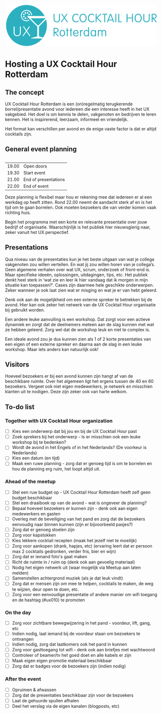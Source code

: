 <p align="center"><img src="/identity/ux_cocktail_hour_logo_text_v02.png" width=499 height=136 alt="UX Cocktail Hour Rotterdam logo"></p>

# Hosting a UX Cocktail Hour Rotterdam

## The concept
UX Cocktail Hour Rotterdam is een (on)regelmatig terugkerende borrel/presentatie avond voor iedereen die een interesse heeft in het UX vakgebied. Het doel is om kennis te delen, vakgenoten en bedrijven te leren kennen. Het is inspirerend, leerzaam, informeel en vriendelijk.

Het format kan verschillen per avond en de enige vaste factor is dat er altijd cocktails zijn.

## General event planning

<table align="left">
    <tr>
        <td align="left">19.00</td>
        <td align="left">Open doors</td>
    </tr>
    <tr>
        <td align="left">19.30</td>
        <td align="left">Start event</td>
    </tr>
      <tr>
        <td align="left">21.00</td>
        <td align="left">End of presentations</td>
    </tr>
      <tr>
        <td align="left">22.00</td>
        <td align="left">End of event</td>
    </tr>
</table>

Deze planning is flexibel maar hou er rekening mee dat iedereen er al een werkdag op heeft zitten. Rond 22.00 neemt de aandacht sterk af en is het tijd om te gaan borrelen. Ook moeten bezoekers die van verder komen vaak richting huis.

Begin het programma met een korte en relevante presentatie over jouw bedrijf of organisatie. Waarschijnlijk is het publiek hier nieuwsgierig naar, zeker vanuit het UX perspectief.

## Presentations
Qua niveau van de presentaties kun je het beste uitgaan van wat je collega vakgenoten zou willen vertellen. En wat jij zou willen horen van je collega’s. Geen algemene verhalen over wat UX, scrum, onderzoek of front-end is. Maar specifieke ideeën, oplossingen, uitdagingen, tips, etc.
Het publiek denkt heel sterk in ‘wat zie en leer ik hier vandaag dat ik morgen in mijn situatie kan toepassen?’. Cases zijn daarmee hele geschikte onderwerpen. Zeker wanneer je ook laat zien wat er misging en wat je er van hebt geleerd.

Denk ook aan de mogelijkheid om een externe spreker te betrekken bij de avond. Hier kan ook zeker het netwerk van de UX Cocktail Hour organisatie bij gebruikt worden.

Een andere leuke aanvulling is een workshop. Dat zorgt voor een actieve dynamiek en zorgt dat de deelnemers meteen aan de slag kunnen met wat ze hebben geleerd. Zorg wel dat de workshop leuk en niet te complex is.

Een ideale avond zou je dus kunnen zien als 1 of 2 korte presentaties van een eigen of een externe spreker en daarna aan de slag in een leuke workshop. Maar iets anders kan natuurlijk ook!

## Visitors
Hoeveel bezoekers er bij een avond kunnen zijn hangt af van de beschikbare ruimte. Over het algemeen ligt het ergens tussen de 40 en 60 bezoekers. Vergeet ook niet eigen medewerkers, je netwerk en misschien klanten uit te nodigen. Deze zijn zeker ook van harte welkom.

## To-do list

### Together with UX Cocktail Hour organization

- [ ] Kies een onderwerp dat bij jou en bij de UX Cocktail Hour past
- [ ] Zoek sprekers bij het onderwerp - Is er misschien ook een leuke workshop bij te bedenken?
- [ ] Wordt de avond in het Engels of in het Nederlands? (De voorkeur is Nederlands)
- [ ] Kies een datum (en tijd)
- [ ] Maak een ruwe planning - zorg dat er genoeg tijd is om te borrelen en hou de planning erg ruim, het loopt altijd uit.

### Ahead of the meetup

- [ ] Stel een ruw budget op - UX Cocktail Hour Rotterdam heeft zelf geen budget beschikbaar
- [ ] Stel een draaiboek op van de avond - wat is ongeveer de planning?
- [ ] Bepaal hoeveel bezoekers er kunnen zijn - denk ook aan eigen medewerkers en gasten
- [ ] Overleg met de beveiliging van het pand en zorg dat de bezoekers eenvoudig naar binnen kunnen (zijn er bijvoorbeeld pasjes?)
- [ ] Zorg dat er genoeg stoelen zijn
- [ ] Zorg voor kapstokken
- [ ] Kies lekkere cocktail recepten (maak het jezelf niet te moeilijk)
- [ ] Zorg voor aankopen (drank, hapjes, etc) (ervaring leert dat er persoon max 2 cocktails gedronken, verder fris, bier en wijn)
- [ ] Zorg dat er iemand foto's gaat maken
- [ ] Richt de ruimte in / ruim op (denk ook aan gevoelig materiaal)
- [ ] Nodig het eigen netwerk uit (waar mogelijk via Meetup aan laten melden)
- [ ] Samenstellen achtergrond muziek (als je dat leuk vindt)
- [ ] Zorg dat er mensen zijn om mee te helpen, cocktails te maken, de weg te wijzen, deur open te doen, etc.
- [ ] Zorg voor een eenvoudige presentatie of andere manier om wifi toegang en de hashtag (#ux010) te promoten

### On the day

- [ ] Zorg voor zichtbare bewegwijzering in het pand - voordeur, lift, gang, etc
- [ ] Indien nodig, laat iemand bij de voordeur staan om bezoekers te ontvangen
- [ ] Indien nodig, zorg dat laatkomers ook het pand in kunnen
- [ ] Zorg voor gasttoegang tot wifi - denk ook aan briefjes met wachtwoord
- [ ] Controleer of beamer/tv het goed doet en alle kabels er zijn
- [ ] Maak eigen eigen promotie materiaal beschikbaar
- [ ] Zorg dat er badges voor de bezoekers zijn (indien nodig)

### After the event

- [ ] Opruimen & afwassen
- [ ] Zorg dat de presentaties beschikbaar zijn voor de bezoekers
- [ ] Laat de gehuurde spullen afhalen
- [ ] Deel het verslag via de eigen kanalen (blogposts, etc)
